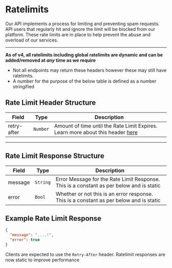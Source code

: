 # Ratelimits

Our API implements a process for limiting and preventing spam requests.
API users that regularly hit and ignore the limit will be blocked from our platform.
These rate limits are in place to help prevent the abuse and overload of our services.

---

**As of v4, all ratelimits including global ratelimits are dynamic and can be added/removed at _any_ time as we require**

- Not all endpoints may return these headers however these may still have ratelimits.
- A number for the purpose of the below table is defined as a number stringified

## Rate Limit Header Structure

| Field                                  | Type     | Description                                                                                                                                             |
| -------------------------------------- | -------- | ------------------------------------------------------------------------------------------------------------------------------------------------------- |
| retry-after                             | `Number` | Amount of time until the Rate Limit Expires. Learn more about this header [here](https://developer.mozilla.org/en-US/docs/Web/HTTP/Headers/Retry-After) |

---

## Rate Limit Response Structure

| Field   | Type     | Description                                                                              |
| ------- | -------- | ---------------------------------------------------------------------------------------- |
| message | `String` | Error Message for the Rate Limit Response. This is a constant as per below and is static |
| error   | `Bool`   | Whether or not this is an error response. This is a constant as per below and is static   |

## Example Rate Limit Response

```json
{
  "message": "....!",
  "error": true
}
```

Clients are expected to use the `Retry-After` header. Ratelimit responses are now static to improve performance
